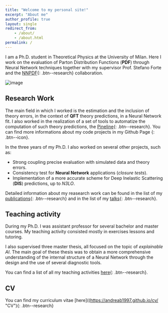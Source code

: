 ```yaml
---
title: "Welcome to my personal site!"
excerpt: "About me"
author_profile: true
layout: single
redirect_from: 
    - /about/
    - /about.html
permalink: /
---
```


I am a Ph.D. student in Theoretical Physics at the University of Milan. Here I work on the evaluation of Parton Distribution Functions (**PDF**) through
Neural Network techniques together with my supervisor Prof. Stefano Forte and the [NNPDF](https://nnpdf.mi.infn.it/){: .btn--research} collaboration. 

![image](https://andreab1997.github.io/files/cropped-n3pdflogo_noback.png)

Research Work
-------------
 
The main field in which I worked is the estimation and the inclusion of theory errors, in the context of **QFT** theory predictions, in a Neural Network fit. I also worked in the realization of a set of tools to automatize the computation of such theory predictions, the [Pineline](https://nnpdf.github.io/pineline){: .btn--research}. You can find more informations about my code projects in my Github Page [<i class="fab fa-fw fa-github" width="40" height="40"></i>](https://github.com/andreab1997 "Github page"){: .btn--icon}.

In the three years of my Ph.D. I also worked on several other projects, such as:
* Strong coupling precise evaluation with simulated data and theory errors.
* Consistency test for **Neural Network** applications (*closure tests*).
* Implementation of a more accurate scheme for Deep Inelastic Scattering (**DIS**) predictions, up to *N3LO*.


Detailed information about my reasearch work can be found in the list of my [publications](https://andreab1997.github.io/publications/ "publications"){: .btn--research} and in the list of my [talks](https://andreab1997.github.io/talks/ "talks"){: .btn--research}.

Teaching activity
-----------------

During my Ph.D. I was assistant professor for several bachelor and master courses. My teaching activity consisted mostly in exercises lessons and tutoring.

I also supervised three master thesis, all focused on the topic of
*explainable AI*. The main goal of these thesis was to obtain a more 
comprehensive understanding of the internal structure of a Neural Network through the design and the use of several diagnostic tools.  

You can find a list of all my teaching activities [here](https://andreab1997.github.io/teaching/ "teaching activity"){: .btn--research}.  


CV
---

You can find my curriculum vitae [here]((https://andreab1997.github.io/cv/ "CV"){: .btn--research}

